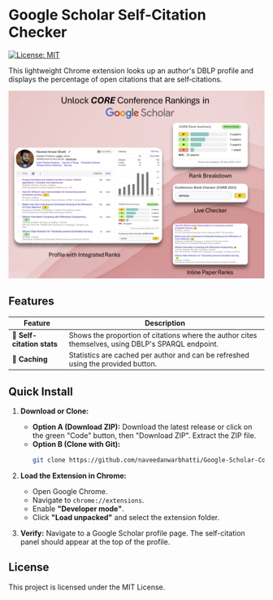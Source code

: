 # Google Scholar Self-Citation Checker

[![License: MIT](https://img.shields.io/badge/License-MIT-yellow.svg)](https://opensource.org/licenses/MIT)

This lightweight Chrome extension looks up an author's DBLP profile and displays the percentage of open citations that are self‑citations.

![Screenshot of Extension](Images/Screenshot.png)

## Features

| Feature | Description |
|---------|-------------|
| 🔄 **Self-citation stats** | Shows the proportion of citations where the author cites themselves, using DBLP's SPARQL endpoint. |
| 💾 **Caching** | Statistics are cached per author and can be refreshed using the provided button. |

## Quick Install

1.  **Download or Clone:**
    *   **Option A (Download ZIP):** Download the latest release or click on the green "Code" button, then "Download ZIP". Extract the ZIP file.
    *   **Option B (Clone with Git):**
        ```bash
        git clone https://github.com/naveedanwarbhatti/Google-Scholar-Conference-Ranker.git
        ```

2.  **Load the Extension in Chrome:**
    *   Open Google Chrome.
    *   Navigate to `chrome://extensions`.
    *   Enable **"Developer mode"**.
    *   Click **"Load unpacked"** and select the extension folder.

3.  **Verify:** Navigate to a Google Scholar profile page. The self-citation panel should appear at the top of the profile.

## License

This project is licensed under the MIT License.

